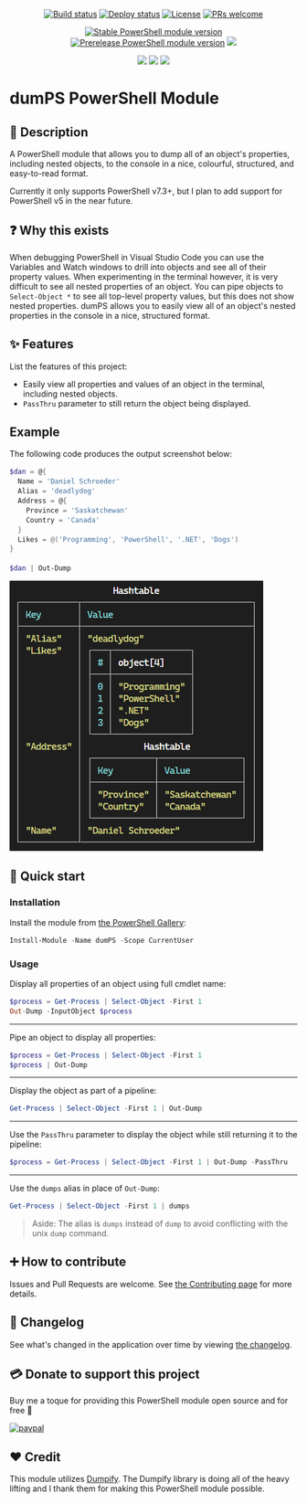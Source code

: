 <p align="center">
  <a href="https://github.com/deadlydog/PowerShell.dumPS/actions/workflows/build-and-test-powershell-module.yml"><img alt="Build status" src="https://github.com/deadlydog/PowerShell.dumPS/actions/workflows/build-and-test-powershell-module.yml/badge.svg"></a>
  <a href="https://github.com/deadlydog/PowerShell.dumPS/actions/workflows/build-test-and-deploy-powershell-module.yml"><img alt="Deploy status" src="https://github.com/deadlydog/PowerShell.dumPS/actions/workflows/build-test-and-deploy-powershell-module.yml/badge.svg"></a>
  <a href="https://github.com/deadlydog/PowerShell.dumPS/blob/main/License.md"><img alt="License" src="https://img.shields.io/github/license/deadlydog/PowerShell.dumPS.svg"></a>
  <a href="https://github.com/deadlydog/PowerShell.dumPS/blob/main/docs/Contributing.md"><img alt="PRs welcome" src="https://img.shields.io/badge/PRs-welcome-brightgreen.svg"></a>
</p>

<p align="center">
  <a href="https://www.powershellgallery.com/packages/dumPS"><img alt="Stable PowerShell module version" src="https://img.shields.io/powershellgallery/v/dumPS.svg"></a>
  <a href="https://www.powershellgallery.com/packages/dumPS"><img alt="Prerelease PowerShell module version" src="https://img.shields.io/powershellgallery/vpre/dumPS.svg?include_prereleases&label=powershell%20gallery%20prerelease&colorB=yellow"></a>
  <a href="https://www.powershellgallery.com/packages/dumPS"><img src="https://img.shields.io/powershellgallery/dt/dumPS.svg"></a>
</p>

<p align="center">
  <!-- Must add 'Windows', 'MacOS', and 'Linux' to the module manifest tags for them to show up on the Platforms badge. -->
  <img src="https://img.shields.io/powershellgallery/p/dumPS.svg">
  <img src="https://img.shields.io/github/languages/top/deadlydog/PowerShell.dumPS.svg">
  <img src="https://img.shields.io/github/languages/code-size/deadlydog/PowerShell.dumPS.svg">
</p>

# dumPS PowerShell Module

## 💬 Description

A PowerShell module that allows you to dump all of an object's properties, including nested objects, to the console in a nice, colourful, structured, and easy-to-read format.

Currently it only supports PowerShell v7.3+, but I plan to add support for PowerShell v5 in the near future.

## ❓ Why this exists

When debugging PowerShell in Visual Studio Code you can use the Variables and Watch windows to drill into objects and see all of their property values.
When experimenting in the terminal however, it is very difficult to see all nested properties of an object.
You can pipe objects to `Select-Object *` to see all top-level property values, but this does not show nested properties.
dumPS allows you to easily view all of an object's nested properties in the console in a nice, structured format.

## ✨ Features

List the features of this project:

- Easily view all properties and values of an object in the terminal, including nested objects.
- `PassThru` parameter to still return the object being displayed.

## Example

The following code produces the output screenshot below:

```powershell
$dan = @{
  Name = 'Daniel Schroeder'
  Alias = 'deadlydog'
  Address = @{
    Province = 'Saskatchewan'
    Country = 'Canada'
  }
  Likes = @('Programming', 'PowerShell', '.NET', 'Dogs')
}

$dan | Out-Dump
```

![Example output of above dumps command](/docs/Images/dan-dumps-example.png)

## 🚀 Quick start

### Installation

Install the module from [the PowerShell Gallery](https://www.powershellgallery.com/packages/dumPS):

```powershell
Install-Module -Name dumPS -Scope CurrentUser
```

### Usage

Display all properties of an object using full cmdlet name:

```powershell
$process = Get-Process | Select-Object -First 1
Out-Dump -InputObject $process
```

---

Pipe an object to display all properties:

```powershell
$process = Get-Process | Select-Object -First 1
$process | Out-Dump
```

---

Display the object as part of a pipeline:

```powershell
Get-Process | Select-Object -First 1 | Out-Dump
```

---

Use the `PassThru` parameter to display the object while still returning it to the pipeline:

```powershell
$process = Get-Process | Select-Object -First 1 | Out-Dump -PassThru
```

---

Use the `dumps` alias in place of `Out-Dump`:

```powershell
Get-Process | Select-Object -First 1 | dumps
```

> Aside: The alias is `dumps` instead of `dump` to avoid conflicting with the unix `dump` command.

## ➕ How to contribute

Issues and Pull Requests are welcome.
See [the Contributing page](docs/Contributing.md) for more details.

## 📃 Changelog

See what's changed in the application over time by viewing [the changelog](Changelog.md).

## 💳 Donate to support this project

Buy me a toque for providing this PowerShell module open source and for free 🙂

[![paypal](https://www.paypalobjects.com/en_US/i/btn/btn_donateCC_LG.gif)](https://www.paypal.com/cgi-bin/webscr?cmd=_s-xclick&hosted_button_id=3SK4ZB4WSSYP4)

## ❤ Credit

This module utilizes [Dumpify](https://github.com/MoaidHathot/Dumpify).
The Dumpify library is doing all of the heavy lifting and I thank them for making this PowerShell module possible.
